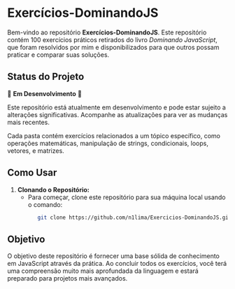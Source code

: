 
# Exercícios-DominandoJS

Bem-vindo ao repositório **Exercícios-DominandoJS**. Este repositório contém 100 exercícios práticos retirados do livro *Dominando JavaScript*, que foram resolvidos por mim e disponibilizados para que outros possam praticar e comparar suas soluções.

## Status do Projeto

🚧 **Em Desenvolvimento** 🚧

Este repositório está atualmente em desenvolvimento e pode estar sujeito a alterações significativas. Acompanhe as atualizações para ver as mudanças mais recentes.

Cada pasta contém exercícios relacionados a um tópico específico, como operações matemáticas, manipulação de strings, condicionais, loops, vetores, e matrizes.

## Como Usar

1. **Clonando o Repositório:** 
   - Para começar, clone este repositório para sua máquina local usando o comando:
     ```bash
        git clone https://github.com/n1lima/Exercicios-DominandoJS.git
     ```

## Objetivo

O objetivo deste repositório é fornecer uma base sólida de conhecimento em JavaScript através da prática. Ao concluir todos os exercícios, você terá uma compreensão muito mais aprofundada da linguagem e estará preparado para projetos mais avançados.


